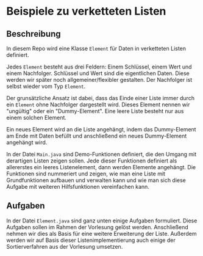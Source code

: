 # Beispiele zu verketteten Listen

## Beschreibung

In diesem Repo wird eine Klasse `Element` für Daten in verketteten Listen definiert.

Jedes `Element` besteht aus drei Feldern: Einem Schlüssel, einem Wert und einem
Nachfolger. Schlüssel und Wert sind die eigentlichen Daten.
Diese werden wir später noch allgemeiner/flexibler gestalten.
Der Nachfolger ist selbst wieder vom Typ `Element`.

Der grunsätzliche Ansatz ist dabei, dass das Einde einer Liste immer 
durch ein `Element` ohne Nachfolger dargestellt wird.
Dieses Element nennen wir "ungültig" oder ein "Dummy-Element".
Eine leere Liste besteht nur aus einem solchen Element.

Ein neues Element wird an die Liste angehängt,
indem das Dummy-Element am Ende mit Daten befüllt und anschließend ein neues 
Dummy-Element angehängt wird.

In der Datei `Main.java` sind Demo-Funktionen definiert,
die den Umgang mit derartigen Listen zeigen sollen. Jede dieser Funktionen definiert
als allererstes ein leeres Listenelement, dann werden Elemente angehängt.
Die Funktionen sind nummeriert und zeigen, wie man eine Liste mit Grundfunktionen
aufbauen und verwalten kann und wie man sich diese Aufgabe mit weiteren Hilfsfunktionen
vereinfachen kann.

## Aufgaben

 In der Datei `Element.java` sind ganz unten einige Aufgaben formuliert.
 Diese Aufgaben sollen im Rahmen der Vorlesung gelöst werden.
 Anschließend nehmen wir dies als Basis für eine weitere Erweiterung der Liste.
 Außerdem werden wir auf Basis dieser Listenimplementierung auch einige der
 Sortierverfahren aus der Vorlesung umsetzen.
